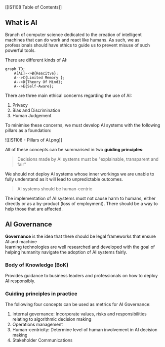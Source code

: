 [[IS1108 Table of Contents]]

## What is AI

Branch of computer science dedicated to the creation of intelligent machines that can do work and react like humans. As such, we as professionals should have ethics to guide us to prevent misuse of such powerful tools.

There are different kinds of AI: 
```mermaid
graph TD;
	A[AI]-->B{Reacitve};
	A-->C{Limited Memory };
	A-->D{Theory Of Mind};
	A-->E{Self-Aware};
```



There are three main ethical concerns regarding the use of AI: 
1. Privacy
2. Bias and Discrimination
3. Human Judgement

To minimise these concerns, we must develop AI systems with the following pillars as a foundation:

![[IS1108 - Pillars of AI.png]]

All of these concepts can be summarised in two **guiding principles**: 
> Decisions made by AI systems must be "explainable, transparent and fair"

We should not deploy AI systems whose inner workings we are unable to fully understand as it will lead to unpredictable outcomes.

> AI systems should be human-centric

The implementation of AI systems must not cause harm to humans, either directly or as a by-product (loss of employment). There should be a way to help those that are affected.

## AI Governance

**Governance** is the idea that there should be legal frameworks that ensure AI and machine  
learning technologies are well researched and developed with the goal of helping humanity navigate the adoption of AI systems fairly. 

### Body of Knowledge (BoK)

Provides guidance to business leaders and professionals on how to deploy AI responsibly. 

### Guiding principles in practice

The following four concepts can be used as metrics for AI Governance:
1. Internal governance: Incorporate values, risks and responsibilities relating to algorithmic
decision making
2. Operations management
3. Human-centricity: Determine level of human involvement in AI decision making
4. Stakeholder Communications
